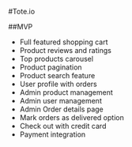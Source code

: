 #Tote.io

##MVP
+ Full featured shopping cart
+ Product reviews and ratings
+ Top products carousel
+ Product pagination
+ Product search feature
+ User profile with orders
+ Admin product management
+ Admin user management
+ Admin Order details page
+ Mark orders as delivered option
+ Check out with credit card
+ Payment integration
